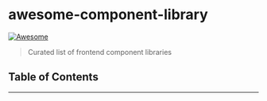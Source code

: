 # awesome-component-library

[![Awesome](https://awesome.re/badge.svg)](https://awesome.re)

> Curated list of frontend component libraries

## Table of Contents

<!-- toc -->

<!-- tocstop -->

---
